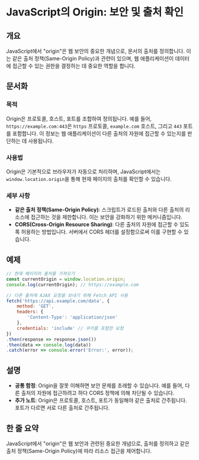<!--
Meta Description: # JavaScript의 Origin: 보안 및 출처 확인 ## 개요 JavaScript에서 "origin"은 웹 보안의 중요한 개념으로, 문서의 출처를 정의합니다. 이는 같은 출처 정책(Same-Origin Policy)과 관련이 있으며, 웹 애플리케이션이 데이터에 ...
Meta Keywords: origin, 출처를, https, example, com
-->

# JavaScript의 Origin: 보안 및 출처 확인

## 개요
JavaScript에서 "origin"은 웹 보안의 중요한 개념으로, 문서의 출처를 정의합니다. 이는 같은 출처 정책(Same-Origin Policy)과 관련이 있으며, 웹 애플리케이션이 데이터에 접근할 수 있는 권한을 결정하는 데 중요한 역할을 합니다.

## 문서화
### 목적
Origin은 프로토콜, 호스트, 포트를 조합하여 정의됩니다. 예를 들어, `https://example.com:443`은 `https` 프로토콜, `example.com` 호스트, 그리고 `443` 포트를 포함합니다. 이 정보는 웹 애플리케이션이 다른 출처의 자원에 접근할 수 있는지를 판단하는 데 사용됩니다.

### 사용법
Origin은 기본적으로 브라우저가 자동으로 처리하며, JavaScript에서는 `window.location.origin`을 통해 현재 페이지의 출처를 확인할 수 있습니다.

### 세부 사항
- **같은 출처 정책(Same-Origin Policy)**: 스크립트가 로드된 출처와 다른 출처의 리소스에 접근하는 것을 제한합니다. 이는 보안을 강화하기 위한 메커니즘입니다.
- **CORS(Cross-Origin Resource Sharing)**: 다른 출처의 자원에 접근할 수 있도록 허용하는 방법입니다. 서버에서 CORS 헤더를 설정함으로써 이를 구현할 수 있습니다.

## 예제
```javascript
// 현재 페이지의 출처를 가져오기
const currentOrigin = window.location.origin;
console.log(currentOrigin); // https://example.com

// 다른 출처에 AJAX 요청을 보내기 위해 Fetch API 사용
fetch('https://api.example.com/data', {
    method: 'GET',
    headers: {
        'Content-Type': 'application/json'
    },
    credentials: 'include' // 쿠키를 포함한 요청
})
.then(response => response.json())
.then(data => console.log(data))
.catch(error => console.error('Error:', error));
```

## 설명
- **공통 함정**: Origin을 잘못 이해하면 보안 문제를 초래할 수 있습니다. 예를 들어, 다른 출처의 자원에 접근하려고 하다 CORS 정책에 의해 차단될 수 있습니다.
- **추가 노트**: Origin은 프로토콜, 호스트, 포트가 동일해야 같은 출처로 간주됩니다. 포트가 다르면 서로 다른 출처로 간주됩니다.

## 한 줄 요약
JavaScript에서 "origin"은 웹 보안과 관련된 중요한 개념으로, 출처를 정의하고 같은 출처 정책(Same-Origin Policy)에 따라 리소스 접근을 제어합니다.